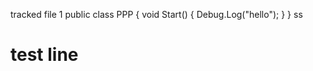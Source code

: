 tracked file 1
public class PPP
{
    void Start()
    {
        Debug.Log("hello");
    }
}
ss
# test line
